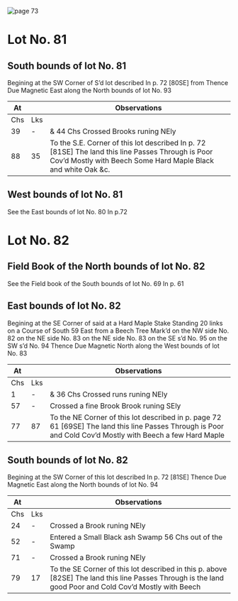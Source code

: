 ![page 73](image/fieldbook/ovid-page-73.jpg)

# Lot No. 81

## South bounds of lot No. 81
Begining at the SW Corner of S’d lot described In p. 72 [80SE] from Thence Due Magnetic East along the North bounds of lot No. 93

| At |    | Observations |
| -- | -- | ------------ |
| Chs | Lks | |
39 | - | & 44 Chs Crossed Brooks runing NEly
88 | 35 | To the S.E. Corner of this lot described In p. 72 [81SE] The land this line Passes Through is Poor Cov’d Mostly with Beech Some Hard Maple Black and white Oak &c.

## West bounds of lot No. 81
See the East bounds of lot No. 80 In p.72

# Lot No. 82

## Field Book of the North bounds of lot No. 82
See the Field book of the South bounds of lot No. 69 In p. 61

## East bounds of lot No. 82
Begining at the SE Corner of said at a Hard Maple Stake Standing 20 links on a Course of South 59 East from a Beech Tree Mark’d on the NW side No. 82 on the NE side No. 83 on the NE side No. 83 on the SE s’d No. 95 on the SW s’d No. 94 Thence Due Magnetic North along the West bounds of lot No. 83

| At |    | Observations |
| -- | -- | ------------ |
| Chs | Lks | |
1 | - | & 36 Chs Crossed runs runing NEly 
57 | - | Crossed a fine Brook Brook runing SEly
77 | 87 | To the NE Corner of this lot described in p. page 72 61 [69SE] The land this line Passes Through is Poor and Cold Cov’d Mostly with Beech a few Hard Maple

## South bounds of lot No. 82
Begining at the SW Corner of this lot described In p. 72 [81SE] Thence Due Magnetic East along the North bounds of lot No. 94

| At |    | Observations |
| -- | -- | ------------ |
| Chs | Lks | |
24 | - | Crossed a Brook runing NEly
52 | - | Entered a Small Black ash Swamp 56 Chs out of the Swamp
71 | - | Crossed a Brook runing NEly
79 | 17 | To the SE Corner of this lot described in this p. above [82SE] The land this line Passes Through is the land good Poor and Cold Cov’d Mostly with Beech
